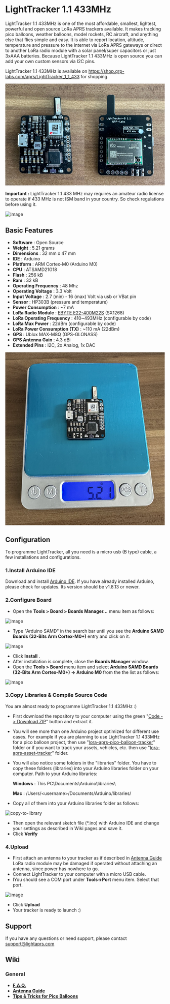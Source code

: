# LightTracker 1.1 433MHz

LightTracker 1.1 433MHz is one of the most affordable, smallest, lightest, powerful and open source LoRa APRS trackers available. It makes tracking pico balloons, weather balloons, model rockets, RC aircraft, and anything else that flies simple and easy.
It is able to report location, altitude, temperature and pressure to the internet via LoRa APRS gateways or direct to another LoRa radio module with a solar panel/super capacitors or just 3xAAA batteries.
Because LightTracker 1.1 433MHz is open source you can add your own custom sensors via I2C pins.

LightTracker 1.1 433MHz is available on https://shop.qrp-labs.com/aprs/LightTracker_1_1_433 for shopping.

<img src="images/light_tracker_1_1-433-front_back.jpg" width="600">

**Important :** LightTracker 1.1 433 MHz may requires an amateur radio license to operate if 433 MHz is not ISM band in your country. So check regulations before using it.

![image](https://github.com/lightaprs/LightTracker-1.1-433/assets/48382675/5d6a126e-b77b-448b-a633-0a7e0fedc7f7)

## Basic Features

- **Software** : Open Source
- **Weight** : 5.21 grams
- **Dimensions** : 32 mm x 47 mm
- **IDE** : Arduino
- **Platform** : ARM Cortex-M0 (Arduino M0)
- **CPU** : ATSAMD21G18
- **Flash** : 256 kB
- **Ram** : 32 kB
- **Operating Frequency** : 48 Mhz
- **Operating Voltage** : 3.3 Volt
- **Input Voltage** : 2.7 (min) - 16 (max) Volt via usb or VBat pin
- **Sensor** : HP303B (pressure and temperature)
- **Power Consumption** : ~7 mA
- **LoRa Radio Module** : [EBYTE E22-400M22S](https://www.cdebyte.com/products/E22-400M22S) (SX1268)
- **LoRa Operating Frequency** : 410~493MHz (configurable by code)
- **LoRa Max Power** : 22dBm (configurable by code)
- **LoRa Power Consumption (TX)** : ~110 mA (22dBm)
- **GPS** : Ublox MAX-M8Q (GPS-GLONASS)
- **GPS Antenna Gain** : 4.3 dBi
- **Extended Pins** : I2C, 2x Analog, 1x DAC

<img src="images/light_tracker_1_1-433-weight.jpg" width="600">

## Configuration

To programme LightTracker, all you need is a micro usb (B type) cable, a few installations and configurations.

### 1.Install Arduino IDE

Download and install [Arduino IDE](https://www.arduino.cc/en/Main/Software). If you have already installed Arduino, please check for updates. Its version should be v1.8.13 or newer.

### 2.Configure Board

- Open the **Tools > Board > Boards Manager...** menu item as follows:

![image](https://user-images.githubusercontent.com/48382675/135890740-df30ddd3-ee2b-42b7-bc90-b30240cf5ee3.png)

- Type "Arduino SAMD" in the search bar until you see the **Arduino SAMD Boards (32-Bits Arm Cortex-M0+)** entry and click on it.

![image](https://user-images.githubusercontent.com/48382675/135891280-ad4eb226-dc00-4ff9-8332-a57fa986d16f.png)

- Click **Install** .
- After installation is complete, close the **Boards Manager** window.
- Open the **Tools > Board** menu item and select **Arduino SAMD Boards (32-Bits Arm Cortex-M0+) -> Arduino M0** from the the list as follows:

![image](https://user-images.githubusercontent.com/48382675/135892579-8fb214f0-07ad-485d-9aba-d51d7acf9a16.png)

### 3.Copy Libraries & Compile Source Code

You are almost ready to programme LightTracker 1.1 433MHz :)

- First download the repository to your computer using the green "[Code -> Download ZIP](https://github.com/lightaprs/LightTracker-1.1-433/archive/refs/heads/main.zip)" button and extract it.
- You will see more than one Arduino project optimized for different use cases. For example if you are planning to use LightTracker 1.1 433MHz for a pico balloon project, then use "[lora-aprs-pico-balloon-tracker](lora-aprs-pico-balloon-tracker)" folder or if you want to track your assets, vehicles, etc. then use "[lora-aprs-asset-tracker](lora-aprs-asset-tracker)" folder.
- You will also notice some folders in the "libraries" folder. You have to copy these folders (libraries) into your Arduino libraries folder on your computer. Path to your Arduino libraries:

  **Windows** : This PC\Documents\Arduino\libraries\
 
  **Mac** : /Users/\<username\>/Documents/Arduino/libraries/

- Copy all of them into your Arduino libraries folder as follows:

![copy-to-library](https://github.com/lightaprs/LightTracker-1.1-433/assets/48382675/540e9290-7f88-4602-8500-f8d4e08963ad)

- Then open the relevant sketch file (*.ino) with Arduino IDE and change your settings as described in Wiki pages and save it.
- Click **Verify**

### 4.Upload

- First attach an antenna to your tracker as if described in [Antenna Guide](https://github.com/lightaprs/LightTracker-1.1-433/wiki/Antenna-Guide) LoRa radio module may be damaged if operated without attaching an antenna, since power has nowhere to go.
- Connect LightTracker to your computer with a micro USB cable.
- IYou should see a COM port under **Tools->Port** menu item. Select that port.

![image](https://user-images.githubusercontent.com/48382675/135892815-b129bd92-1d88-41e3-a943-dd61bd19f3e9.png)

- Click **Upload**
- Your tracker is ready to launch :)

## Support

If you have any questions or need support, please contact support@lightaprs.com

## Wiki

### General

* **[F.A.Q.](https://github.com/lightaprs/LightTracker-1.1-433/wiki/F.A.Q.)**
* **[Antenna Guide](https://github.com/lightaprs/LightTracker-1.1-433/wiki/Antenna-Guide)**
* **[Tips & Tricks for Pico Balloons](https://github.com/lightaprs/LightTracker-1.1-433/wiki/Tips-&-Tricks-for-Pico-Balloons)**
